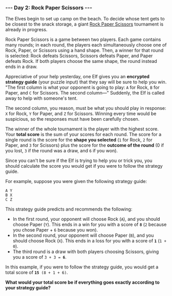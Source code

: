 ### --- Day 2: Rock Paper Scissors ---

The Elves begin to set up camp on the beach. To decide whose tent gets to 
be closest to the snack storage, a giant [Rock Paper Scissors](https://en.wikipedia.org/wiki/Rock_paper_scissors) tournament is 
already in progress.

Rock Paper Scissors is a game between two players. Each game contains many 
rounds; in each round, the players each simultaneously choose one of Rock, 
Paper, or Scissors using a hand shape. Then, a winner for that round is 
selected: Rock defeats Scissors, Scissors defeats Paper, and Paper defeats 
Rock. If both players choose the same shape, the round instead ends in a 
draw.

Appreciative of your help yesterday, one Elf gives you an **encrypted 
strategy guide** (your puzzle input) that they say will be sure to help you 
win. "The first column is what your opponent is going to play: `A` for Rock, 
`B` for Paper, and `C` for Scissors. The second column—" Suddenly, the Elf is 
called away to help with someone's tent.

The second column, you reason, must be what you should play in response: `X` 
for Rock, `Y` for Paper, and `Z` for Scissors. Winning every time would be 
suspicious, so the responses must have been carefully chosen.

The winner of the whole tournament is the player with the highest score. 
Your **total score** is the sum of your scores for each round. The score for a 
single round is the score for the **shape you selected** (`1` for Rock, `2` for 
Paper, and `3` for Scissors) plus the score for the **outcome of the round** (0 
if you lost, `3` if the round was a draw, and `6` if you won).

Since you can't be sure if the Elf is trying to help you or trick you, you 
should calculate the score you would get if you were to follow the strategy 
guide.

For example, suppose you were given the following strategy guide:
```
A Y
B X
C Z
```
This strategy guide predicts and recommends the following:

- In the first round, your opponent will choose Rock (`A`), and you should 
choose Paper (`Y`). This ends in a win for you with a score of **`8`** (`2` 
because you chose Paper + `6` because you won).
- In the second round, your opponent will choose Paper (`B`), and you 
should choose Rock (`X`). This ends in a loss for you with a score of **`1`** 
(`1 + 0`).
- The third round is a draw with both players choosing Scissors, giving 
you a score of <code>3 + 3 = <b>6</b></code>.

In this example, if you were to follow the strategy guide, you would get a 
total score of <code><b>15</b> (8 + 1 + 6)</code>.

**What would your total score be if everything goes exactly according to your 
strategy guide?**
